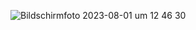 ![Bildschirmfoto 2023-08-01 um 12 46 30](https://github.com/erShiaVa/Responsiv-Travel-Onepager/assets/137787875/bc0fdac8-1690-4db3-9dc7-425ed780c706)
